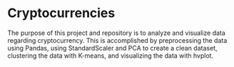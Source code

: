 # Cryptocurrencies

The purpose of this project and repository is to analyze and visualize data regarding cryptocurrency. This is accomplished by preprocessing the data using Pandas, using StandardScaler and PCA to create a clean dataset, clustering the data with K-means, and visualizing the data with hvplot.
